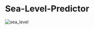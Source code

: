 # Sea-Level-Predictor
![sea_level](https://github.com/berlin880/Sea-Level-Predictor/assets/64656041/e036ea3d-b5e3-41af-9142-13df65f667e0)
